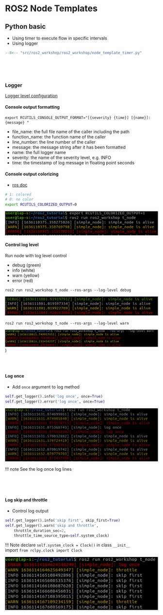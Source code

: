 # ROS2 Node Templates

## Python basic
- Using timer to execute flow in specific intervals
- Using logger


```python
--8<-- "src/ros2_workshop/ros2_workshop/node_template_timer.py"
```

&nbsp;  
&nbsp;  
&nbsp;  
### Logger
[Logger level configuration](https://docs.ros.org/en/foxy/Tutorials/Logging-and-logger-configuration.html)
#### Console output formatting
```
export RCUTILS_CONSOLE_OUTPUT_FORMAT="[{severity} {time}] [{name}]: {message} "
```

- file_name: the full file name of the caller including the path
- function_name: the function name of the caller
- line_number: the line number of the caller
- message: the message string after it has been formatted
- name: the full logger name
- severity: the name of the severity level, e.g. INFO
- time: the timestamp of log message in floating point seconds

#### Console output colorizing
- [ros doc](https://docs.ros.org/en/foxy/Tutorials/Logging-and-logger-configuration.html)

```bash
# 1: colored
# 0: no color
export RCUTILS_COLORIZED_OUTPUT=0 
```

![](/img/2021-11-05-13-09-28.png)


#### Control log level
Run node with log level control


- debug (green)
- info  (white)
- warn  (yellow)
- error (red)

```
ros2 run ros2_workshop t_node --ros-args --log-level debug
```
![](/img/2021-11-05-13-20-02.png)

```
ros2 run ros2_workshop t_node --ros-args --log-level warn
```
![](/img/2021-11-05-13-15-30.png))

&nbsp;  
&nbsp;  
#### Log once
- Add `once` argument to log method

```python
self.get_logger().info('log once', once=True)
self.get_logger().error('log once', once=True)
```

![](/img/2021-11-05-13-28-50.png)

!!! note
    See the log once log lines


&nbsp;  
&nbsp;  
&nbsp;  
#### Log skip and throttle
- Control log output

```python
self.get_logger().info('skip first', skip_first=True)
self.get_logger().warn('skip and throttle', 
    throttle_duration_sec=2, 
    throttle_time_source_type=self.system_clock)
```

!!! Note
    declare `self.system_clock = Clock()` in class `__init__`  
    import `from rclpy.clock import Clock` 

![](/img/2021-11-05-14-09-54.png)